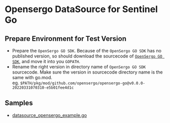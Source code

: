 # Opensergo DataSource for Sentinel Go

## Prepare Environment for Test Version

- Prepare the `OpenSergo GO SDK`.
  Because of the `OpenSergo GO SDK` has no published version, so should download the sourcecode of [`OpenSergo GO SDK`](https://github.com/jnan806/opensergo-go-sdk/tree/initial-version), and move it into you `GOPATH`.
- Rename the right version in directory name of `OpenSergo GO SDK` sourcecode. 
  Make sure the version in sourcecode directory name is the same with go.mod.  
  eg. `$PATH/pkg/mod/github.com/opensergo/opensergo-go@v0.0.0-20220331070310-e5b01fee4d1c`

## Samples

- [datasource_opensergo_example.go](./demo/datasource_opensergo_example.go)